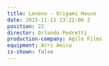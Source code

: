 ```yaml
---
title: Lenovo - Origami House
date: 2015-11-11 13:22:00 Z
position: 22
director: Orlando Pedretti
production-company: Agile Films
equipment: Arri Amira
is-shown: false
---
```


